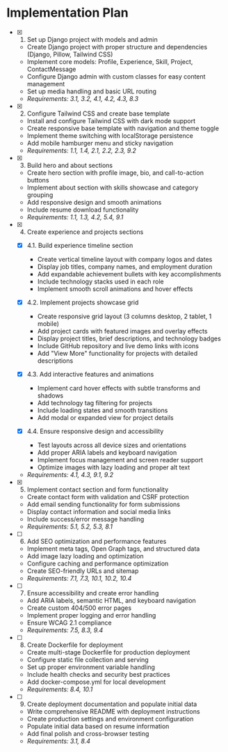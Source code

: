 # Implementation Plan

- [x] 1. Set up Django project with models and admin





  - Create Django project with proper structure and dependencies (Django, Pillow, Tailwind CSS)
  - Implement core models: Profile, Experience, Skill, Project, ContactMessage
  - Configure Django admin with custom classes for easy content management
  - Set up media handling and basic URL routing
  - _Requirements: 3.1, 3.2, 4.1, 4.2, 4.3, 8.3_

- [x] 2. Configure Tailwind CSS and create base template





  - Install and configure Tailwind CSS with dark mode support
  - Create responsive base template with navigation and theme toggle
  - Implement theme switching with localStorage persistence
  - Add mobile hamburger menu and sticky navigation
  - _Requirements: 1.1, 1.4, 2.1, 2.2, 2.3, 9.2_

- [x] 3. Build hero and about sections





  - Create hero section with profile image, bio, and call-to-action buttons
  - Implement about section with skills showcase and category grouping
  - Add responsive design and smooth animations
  - Include resume download functionality
  - _Requirements: 1.1, 1.3, 4.2, 5.4, 9.1_

- [x] 4. Create experience and projects sections





  - [x] 4.1. Build experience timeline section


    - Create vertical timeline layout with company logos and dates
    - Display job titles, company names, and employment duration
    - Add expandable achievement bullets with key accomplishments
    - Include technology stacks used in each role
    - Implement smooth scroll animations and hover effects
  - [x] 4.2. Implement projects showcase grid

    - Create responsive grid layout (3 columns desktop, 2 tablet, 1 mobile)
    - Add project cards with featured images and overlay effects
    - Display project titles, brief descriptions, and technology badges
    - Include GitHub repository and live demo links with icons
    - Add "View More" functionality for projects with detailed descriptions
  - [x] 4.3. Add interactive features and animations

    - Implement card hover effects with subtle transforms and shadows
    - Add technology tag filtering for projects
    - Include loading states and smooth transitions
    - Add modal or expanded view for project details
  - [x] 4.4. Ensure responsive design and accessibility

    - Test layouts across all device sizes and orientations
    - Add proper ARIA labels and keyboard navigation
    - Implement focus management and screen reader support
    - Optimize images with lazy loading and proper alt text
  - _Requirements: 4.1, 4.3, 9.1, 9.2_

- [x] 5. Implement contact section and form functionality





  - Create contact form with validation and CSRF protection
  - Add email sending functionality for form submissions
  - Display contact information and social media links
  - Include success/error message handling
  - _Requirements: 5.1, 5.2, 5.3, 8.1_

- [ ] 6. Add SEO optimization and performance features
  - Implement meta tags, Open Graph tags, and structured data
  - Add image lazy loading and optimization
  - Configure caching and performance optimization
  - Create SEO-friendly URLs and sitemap
  - _Requirements: 7.1, 7.3, 10.1, 10.2, 10.4_

- [ ] 7. Ensure accessibility and create error handling
  - Add ARIA labels, semantic HTML, and keyboard navigation
  - Create custom 404/500 error pages
  - Implement proper logging and error handling
  - Ensure WCAG 2.1 compliance
  - _Requirements: 7.5, 8.3, 9.4_

- [ ] 8. Create Dockerfile for deployment
  - Create multi-stage Dockerfile for production deployment
  - Configure static file collection and serving
  - Set up proper environment variable handling
  - Include health checks and security best practices
  - Add docker-compose.yml for local development
  - _Requirements: 8.4, 10.1_

- [ ] 9. Create deployment documentation and populate initial data
  - Write comprehensive README with deployment instructions
  - Create production settings and environment configuration
  - Populate initial data based on resume information
  - Add final polish and cross-browser testing
  - _Requirements: 3.1, 8.4_